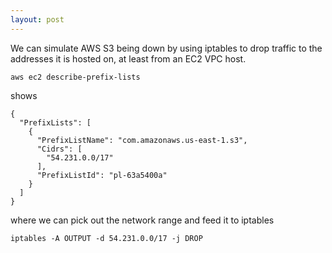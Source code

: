 ```yaml
---
layout: post
---
```

We can simulate AWS S3 being down by using iptables to drop traffic to the
addresses it is hosted on, at least from an EC2 VPC host.

    aws ec2 describe-prefix-lists

shows

    {
      "PrefixLists": [
        {
          "PrefixListName": "com.amazonaws.us-east-1.s3",
          "Cidrs": [
            "54.231.0.0/17"
          ],
          "PrefixListId": "pl-63a5400a"
        }
      ]
    }    

where we can pick out the network range and feed it to iptables

    iptables -A OUTPUT -d 54.231.0.0/17 -j DROP
